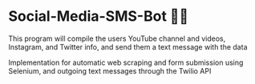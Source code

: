 # Social-Media-SMS-Bot 📱💬

This program will compile the users YouTube channel and videos, Instagram, and Twitter info, and send them a text message with the data

Implementation for automatic web scraping and form submission using Selenium, and outgoing text messages through the Twilio API
